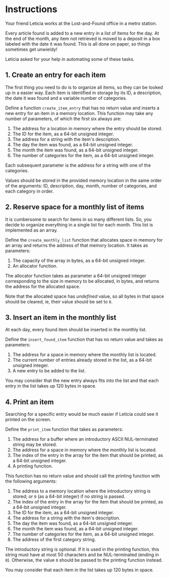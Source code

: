 # Instructions

Your friend Leticia works at the Lost-and-Found office in a metro station.

Every article found is added to a new entry in a list of items for the day.
At the end of the month, any item not retrieved is moved to a deposit in a box labeled with the date it was found.
This is all done on paper, so things sometimes get unwieldy!

Leticia asked for your help in automating some of these tasks.

## 1. Create an entry for each item

The first thing you need to do is to organize all items, so they can be looked up in a easier way.
Each item is identified in storage by its ID, a description, the date it was found and a variable number of categories.

Define a function `create_item_entry` that has no return value and inserts a new entry for an item in a memory location.
This function may take any number of parameters, of which the first six always are:

1. The address for a location in memory where the entry should be stored.
2. The ID for the item, as a 64-bit unsigned integer.
3. The address for a string with the item's description.
4. The day the item was found, as a 64-bit unsigned integer.
5. The month the item was found, as a 64-bit unsigned integer.
6. The number of categories for the item, as a 64-bit unsigned integer.

Each subsequent parameter is the address for a string with one of the categories.

Values should be stored in the provided memory location in the same order of the arguments: ID, description, day, month, number of categories, and each category in order.

## 2. Reserve space for a monthly list of items

It is cumbersome to search for items in so many different lists.
So, you decide to organize everything in a single list for each month.
This list is implemented as an array.

Define the `create_monthly_list` function that allocates space in memory for an array and returns the address of that memory location.
It takes as parameters:

1. The capacity of the array in bytes, as a 64-bit unsigned integer.
2. An allocator function.

The allocator function takes as parameter a 64-bit unsigned integer corresponding to the size in memory to be allocated, in bytes, and returns the address for the allocated space.

Note that the allocated space has _undefined_ value, so all bytes in that space should be cleared, ie, their value should be set to `0`.

## 3. Insert an item in the monthly list

At each day, every found item should be inserted in the monthly list.

Define the `insert_found_item` function that has no return value and takes as parameters:

1. The address for a space in memory where the monthly list is located.
2. The current number of entries already stored in the list, as a 64-bit unsigned integer.
3. A new entry to be added to the list.

You may consider that the new entry always fits into the list and that each entry in the list takes up 120 bytes in space.

## 4. Print an item

Searching for a specific entry would be much easier if Leticia could see it printed on the screen.

Define the `print_item` function that takes as parameters:

1. The address for a buffer where an introductory ASCII NUL-terminated string may be stored.
2. The address for a space in memory where the monthly list is located.
3. The index of the entry in the array for the item that should be printed, as a 64-bit unsigned integer.
4. A printing function.

This function has no return value and should call the printing function with the following arguments:

1. The address to a memory location where the introductory string is stored; or `0` (as a 64-bit integer) if no string is passed.
2. The index of the entry in the array for the item that should be printed, as a 64-bit unsigned integer.
3. The ID for the item, as a 64-bit unsigned integer.
4. The address for a string with the item's description.
5. The day the item was found, as a 64-bit unsigned integer.
6. The month the item was found, as a 64-bit unsigned integer.
7. The number of categories for the item, as a 64-bit unsigned integer.
8. The address of the first category string.

The introductory string is optional.
If it is used in the printing function, this string must have at most 50 characters and be NUL-terminated (ending in `0`).
Otherwise, the value `0` should be passed to the printing function instead.

You may consider that each item in the list takes up 120 bytes in space.
